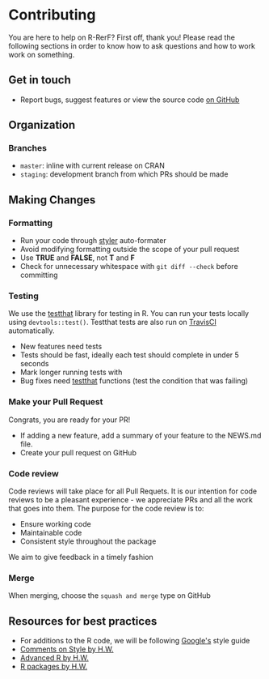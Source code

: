 # Contributing

You are here to help on R-RerF?  First off, thank you!  Please read the following sections in order to know how to ask questions and how to work work on something.

## Get in touch

* Report bugs, suggest features or view the source code [on GitHub](https://github.com/neurodata/R-RerF)

## Organization

### Branches

* `master`: inline with current release on CRAN
* `staging`: development branch from which PRs should be made

## Making Changes

### Formatting

* Run your code through [styler](http://styler.r-lib.org/) auto-formater
* Avoid modifying formatting outside the scope of your pull request
* Use **TRUE** and **FALSE**, not **T** and **F**
* Check for unnecessary whitespace with `git diff --check` before committing

### Testing

We use the [testthat](https://github.com/r-lib/testthat) library for testing in R.  You can run your tests locally using `devtools::test()`.  Testthat tests are also run on [TravisCI](https://travis-ci.org/neurodata/R-RerF) automatically.

* New features need tests
* Tests should be fast, ideally each test should complete in under 5 seconds
* Mark longer running tests with 
* Bug fixes need [testthat](https://github.com/r-lib/testthat) functions (test the condition that was failing)

### Make your Pull Request

Congrats, you are ready for your PR!

* If adding a new feature, add a summary of your feature to the NEWS.md file.
* Create your pull request on GitHub

### Code review

Code reviews will take place for all Pull Requets.  It is our intention for code reviews to be a pleasant experience - we appreciate PRs and all the work that goes into them.  The purpose for the code review is to:

* Ensure working code
* Maintainable code
* Consistent style throughout the package

We aim to give feedback in a timely fashion

### Merge

When merging, choose the `squash and merge` type on GitHub

## Resources for best practices

* For additions to the R code, we will be following [Google's](https://google.github.io/styleguide/Rguide.xml) style guide
* [Comments on Style by H.W.](http://adv-r.had.co.nz/Style.html)
* [Advanced R by H.W.](http://adv-r.had.co.nz)
* [R packages by H.W.](http://r-pkgs.had.co.nz)
